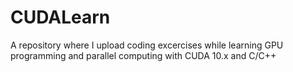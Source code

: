 # CUDALearn
A repository where I upload coding excercises while learning GPU programming and parallel computing with CUDA 10.x and C/C++
